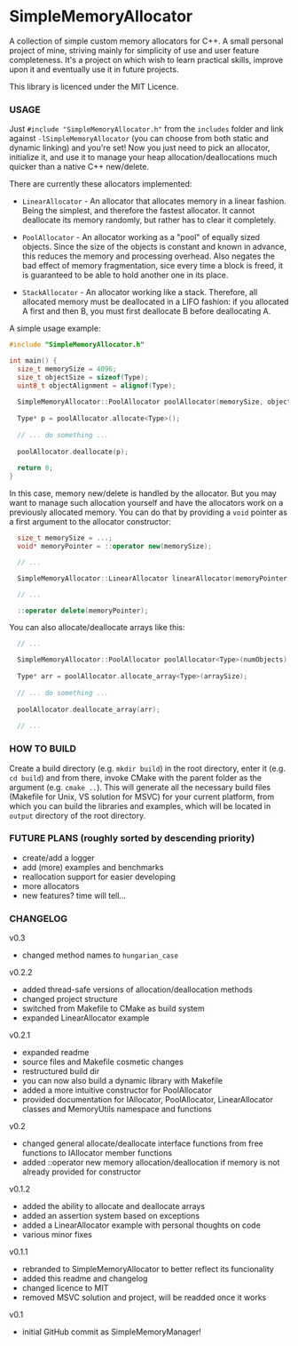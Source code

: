 # SimpleMemoryAllocator

A collection of simple custom memory allocators for C++. A small personal project of mine, striving mainly for simplicity of use and user feature completeness.
It's a project on which wish to learn practical skills, improve upon it and eventually use it in future projects.

This library is licenced under the MIT Licence.


### USAGE
Just `#include "SimpleMemoryAllocator.h"` from the `includes` folder and link against `-lSimpleMemoryAllocator` (you can choose from both static and dynamic linking) and you're set! Now you just need to pick an allocator, initialize it, and use it to manage your heap allocation/deallocations much quicker than a native C++ new/delete.

There are currently these allocators implemented:
  - `LinearAllocator` - An allocator that allocates memory in a linear fashion. Being the simplest, and therefore 
                        the fastest allocator. It cannot deallocate its memory randomly, but rather has to clear it completely. 

  - `PoolAllocator`   - An allocator working as a "pool" of equally sized objects. Since the size of the
	                      objects is constant and known in advance, this reduces the memory and processing overhead.
	                      Also negates the bad effect of memory fragmentation, sice every time a block is freed, it is 
	                      guaranteed to be able to hold another one in its place.

  - `StackAllocator`  - An allocator working like a stack. Therefore, all allocated memory must be deallocated
	                      in a LIFO fashion: if you allocated A first and then B, you must first deallocate B before 
	                      deallocating A.
                        
A simple usage example: 
```C++
#include "SimpleMemoryAllocator.h"

int main() {
  size_t memorySize = 4096;
  size_t objectSize = sizeof(Type);
  uint8_t objectAlignment = alignof(Type);
  
  SimpleMemoryAllocator::PoolAllocator poolAllocator(memorySize, objectSize, objectAlignment);
  
  Type* p = poolAllocator.allocate<Type>();
  
  // ... do something ...
  
  poolAllocator.deallocate(p);
  
  return 0;
}
```
In this case, memory new/delete is handled by the allocator. But you may want to manage such allocation yourself and have the allocators work on a previously allocated memory. You can do that by providing a `void` pointer as a first argument to the allocator constructor:
```C++
  size_t memorySize = ...;
  void* memoryPointer = ::operator new(memorySize);

  // ...

  SimpleMemoryAllocator::LinearAllocator linearAllocator(memoryPointer, memorySize);

  // ...

  ::operator delete(memoryPointer);
```
You can also allocate/deallocate arrays like this:
```C++
  // ...

  SimpleMemoryAllocator::PoolAllocator poolAllocator<Type>(numObjects);
  
  Type* arr = poolAllocator.allocate_array<Type>(arraySize);
  
  // ... do something ...
  
  poolAllocator.deallocate_array(arr);
  
  // ...
```

### HOW TO BUILD
Create a build directory (e.g. `mkdir build`) in the root directory, enter it (e.g. `cd build`) and from there, invoke CMake with the parent folder as the argument (e.g. `cmake ..`). This will generate all the necessary build files (Makefile for Unix, VS solution for MSVC) for your current platform, from which you can build the libraries and examples, which will be located in `output` directory of the root directory.


### FUTURE PLANS (roughly sorted by descending priority)
  - create/add a logger
  - add (more) examples and benchmarks
  - reallocation support for easier developing
  - more allocators
  - new features? time will tell...
  

### CHANGELOG
v0.3
  - changed method names to `hungarian_case`

v0.2.2
  - added thread-safe versions of allocation/deallocation methods
  - changed project structure
  - switched from Makefile to CMake as build system
  - expanded LinearAllocator example

v0.2.1
  - expanded readme
  - source files and Makefile cosmetic changes
  - restructured build dir
  - you can now also build a dynamic library with Makefile
  - added a more intuitive constructor for PoolAllocator
  - provided documentation for IAllocator, PoolAllocator, LinearAllocator classes and MemoryUtils namespace and functions

v0.2
  - changed general allocate/deallocate interface functions from free functions to IAllocator member functions
  - added ::operator new memory allocation/deallocation if memory is not already provided for constructor

v0.1.2
  - added the ability to allocate and deallocate arrays
  - added an assertion system based on exceptions
  - added a LinearAllocator example with personal thoughts on code
  - various minor fixes
  
v0.1.1 
  - rebranded to SimpleMemoryAllocator to better reflect its funcionality
  - added this readme and changelog
  - changed licence to MIT
  - removed MSVC solution and project, will be readded once it works

v0.1 
  - initial GitHub commit as SimpleMemoryManager!

